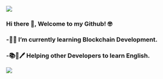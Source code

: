 ![](/banner03.gif)

### Hi there 👋, Welcome to my Github! 🤓 

### -🧑‍💻 I’m currently learning Blockchain Development. 

### -📚📖🖊️ Helping other Developers to learn English.


![](/body.png)

